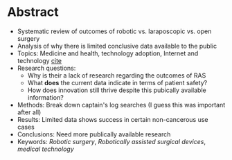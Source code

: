 # Abstract

- Systematic review of outcomes of robotic vs. laraposcopic vs. open surgery
- Analysis of why there is limited conclusive data available to the public 
- Topics: Medicine and health, technology adoption, Internet and technology [cite](https://www.pewresearch.org/topics/)
- Research questions:
    - Why is their a lack of research regarding the outcomes of RAS
    - What **does** the current data indicate in terms of patient safety?
    - How does innovation still thrive despite this pubically available information?
- Methods: Break down captain's log searches (I guess this was important after all)
- Results: Limited data shows success in certain non-cancerous use cases
- Conclusions: Need more publically available research 
- Keywords: *Robotic surgery*, *Robotically assisted surgical devices*, *medical technology*